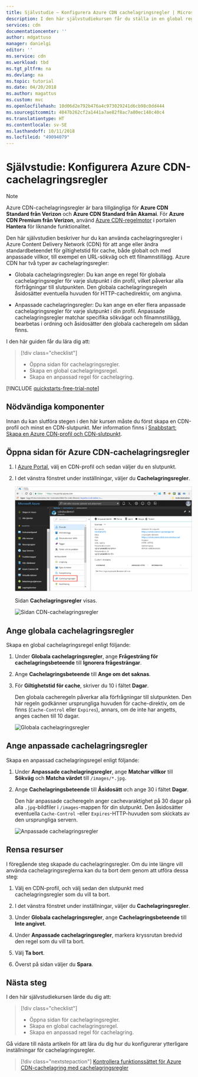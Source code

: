 ```yaml
---
title: Självstudie – Konfigurera Azure CDN cachelagringsregler | Microsoft Docs
description: I den här självstudiekursen får du ställa in en global regel för cachelagring i Azure CDN och en anpassad regel för cachelagring.
services: cdn
documentationcenter: ''
author: mdgattuso
manager: danielgi
editor: ''
ms.service: cdn
ms.workload: tbd
ms.tgt_pltfrm: na
ms.devlang: na
ms.topic: tutorial
ms.date: 04/20/2018
ms.author: magattus
ms.custom: mvc
ms.openlocfilehash: 10d06d2e792b476a4c973029241d6cb98c0dd444
ms.sourcegitcommit: 4047b262cf2a1441a7ae82f8ac7a80ec148c40c4
ms.translationtype: HT
ms.contentlocale: sv-SE
ms.lasthandoff: 10/11/2018
ms.locfileid: "49094079"
---
```

# <a name="tutorial-set-azure-cdn-caching-rules"></a>Självstudie: Konfigurera Azure CDN-cachelagringsregler

> [!NOTE] 
> Azure CDN-cachelagringsregler är bara tillgängliga för **Azure CDN Standard från Verizon** och **Azure CDN Standard från Akamai**. För **Azure CDN Premium från Verizon**, använd [Azure CDN-regelmotor](cdn-rules-engine.md) i portalen **Hantera** för liknande funktionalitet.
 

Den här självstudien beskriver hur du kan använda cachelagringsregler i Azure Content Delivery Network (CDN) för att ange eller ändra standardbeteendet för giltighetstid för cache, både globalt och med anpassade villkor, till exempel en URL-sökväg och ett filnamnstillägg. Azure CDN har två typer av cachelagringsregler:
- Globala cachelagringsregler: Du kan ange en regel för globala cachelagringsregler för varje slutpunkt i din profil, vilket påverkar alla förfrågningar till slutpunkten. Den globala cachelagringsregeln åsidosätter eventuella huvuden för HTTP-cachedirektiv, om angivna.

- Anpassade cachelagringsregler: Du kan ange en eller flera anpassade cachelagringsregler för varje slutpunkt i din profil. Anpassade cachelagringsregler matchar specifika sökvägar och filnamnstillägg, bearbetas i ordning och åsidosätter den globala cacheregeln om sådan finns. 

I den här guiden får du lära dig att:
> [!div class="checklist"]
> - Öppna sidan för cachelagringsregler.
> - Skapa en global cachelagringsregel.
> - Skapa en anpassad regel för cachelagring.

[!INCLUDE [quickstarts-free-trial-note](../../includes/quickstarts-free-trial-note.md)]

## <a name="prerequisites"></a>Nödvändiga komponenter

Innan du kan slutföra stegen i den här kursen måste du först skapa en CDN-profil och minst en CDN-slutpunkt. Mer information finns i [Snabbstart: Skapa en Azure CDN-profil och CDN-slutpunkt](cdn-create-new-endpoint.md).

## <a name="open-the-azure-cdn-caching-rules-page"></a>Öppna sidan för Azure CDN-cachelagringsregler

1. I [Azure Portal](https://portal.azure.com), välj en CDN-profil och sedan väljer du en slutpunkt.

2. I det vänstra fönstret under inställningar, väljer du **Cachelagringsregler**.

   ![Knappen CDN-cachelagringsregler](./media/cdn-caching-rules/cdn-caching-rules-btn.png)

   Sidan **Cachelagringsregler** visas.

   ![Sidan CDN-cachelagringsregler](./media/cdn-caching-rules/cdn-caching-rules-page.png)


## <a name="set-global-caching-rules"></a>Ange globala cachelagringsregler

Skapa en global cachelagringsregel enligt följande:

1. Under **Globala cachelagringsregler**, ange **Frågesträng för cachelagringsbeteende** till **Ignorera frågesträngar**.

2. Ange **Cachelagringsbeteende** till **Ange om det saknas**.
       
3. För **Giltighetstid för cache**, skriver du 10 i fältet **Dagar**.

    Den globala cacheregeln påverkar alla förfrågningar till slutpunkten. Den här regeln godkänner ursprungliga huvuden för cache-direktiv, om de finns (`Cache-Control` eller `Expires`), annars, om de inte har angetts, anges cachen till 10 dagar. 

    ![Globala cachelagringsregler](./media/cdn-caching-rules/cdn-global-caching-rules.png)

## <a name="set-custom-caching-rules"></a>Ange anpassade cachelagringsregler

Skapa en anpassad cachelagringsregel enligt följande:

1. Under **Anpassade cachelagringsregler**, ange **Matchar villkor** till **Sökväg** och **Matcha värdet** till `/images/*.jpg`.
    
2. Ange **Cachelagringsbeteende** till **Åsidosätt** och ange 30 i fältet **Dagar**.
       
    Den här anpassade cacheregeln anger cachevaraktighet på 30 dagar på alla `.jpg`-bildfiler i `/images`-mappen för din slutpunkt. Den åsidosätter eventuella `Cache-Control` -eller `Expires`-HTTP-huvuden som skickats av den ursprungliga servern.

    ![Anpassade cachelagringsregler](./media/cdn-caching-rules/cdn-custom-caching-rules.png)

    
## <a name="clean-up-resources"></a>Rensa resurser

I föregående steg skapade du cachelagringsregler. Om du inte längre vill använda cachelagringsreglerna kan du ta bort dem genom att utföra dessa steg:
 
1. Välj en CDN-profil, och välj sedan den slutpunkt med cachelagringsregler som du vill ta bort.

2. I det vänstra fönstret under inställningar, väljer du **Cachelagringsregler**.

3. Under **Globala cachelagringsregler**, ange **Cachelagringsbeteende** till **Inte angivet**.
 
4. Under **Anpassade cachelagringsregler**, markera kryssrutan bredvid den regel som du vill ta bort.

5. Välj **Ta bort**.

6. Överst på sidan väljer du **Spara**.


## <a name="next-steps"></a>Nästa steg

I den här självstudiekursen lärde du dig att:

> [!div class="checklist"]
> - Öppna sidan för cachelagringsregler.
> - Skapa en global cachelagringsregel.
> - Skapa en anpassad regel för cachelagring.

Gå vidare till nästa artikeln för att lära du dig hur du konfigurerar ytterligare inställningar för cachelagringsregler.

> [!div class="nextstepaction"]
> [Kontrollera funktionssättet för Azure CDN-cachelagring med cachelagringsregler](cdn-caching-rules.md)



